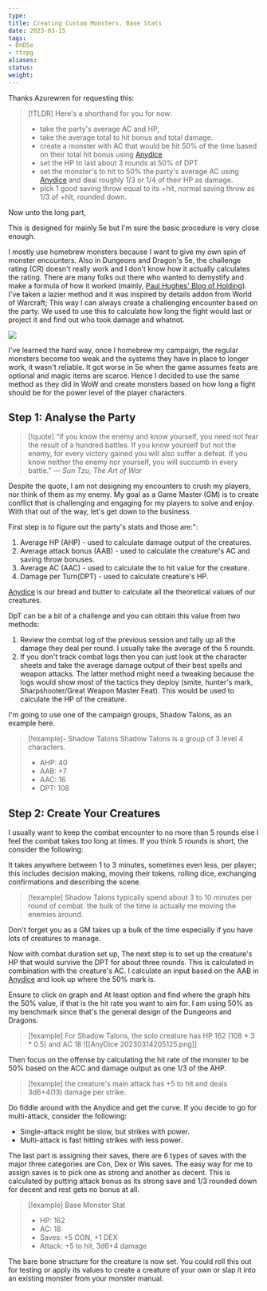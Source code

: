 ```yaml
---
type:
title: Creating Custom Monsters, Base Stats
date: 2023-03-15
tags: 
- DnD5e
- ttrpg
aliases:
status:
weight:
---
```


Thanks Azurewren for requesting this:

> [!TLDR]
> Here's a shorthand for you for now: 
> - take the party's average AC and HP, 
> - take the average total to hit bonus and total damage.
> - create a monster with AC that would be hit 50% of the time based on their total hit bonus using [Anydice](http://anydice.com/)
> - set the HP to last about 3 rounds at 50% of DPT
> - set the monster's to hit to 50% the party's average AC using [Anydice](http://anydice.com/) and deal roughly 1/3 or 1/4 of their HP as damage.
> - pick 1 good saving throw equal to its +hit, normal saving throw as 1/3 of +hit, rounded down.

Now unto the long part,

This is designed for mainly 5e but I'm sure the basic procedure is very close enough.

I mostly use homebrew monsters because I want to give my own spin of monster encounters. Also in Dungeons and Dragon's 5e, the challenge rating (CR) doesn't really work and I don't know how it actually calculates the rating. There are many folks out there who wanted to demystify and make a formula of how it worked (mainly, [Paul Hughes' Blog of Holding](https://www.blogofholding.com/?p=7338)). I've taken a lazier method and it was inspired by details addon from World of Warcraft; This way I can always create a challenging encounter based on the party. We used to use this to calculate how long the fight would last or project it and find out who took damage and whatnot. 

![](https://www.warcrafttavern.com/wp-content/uploads/2020/10/Details-Damage-Meter-Classic-WoW-Classic-Addon.png)

I've learned the hard way, once I homebrew my campaign, the regular monsters become too weak and the systems they have in place to longer work, it wasn't reliable. It got worse in 5e when the game assumes feats are optional and magic items are scarce. Hence I decided to use the same method as they did in WoW and create monsters based on how long a fight should be for the power level of the player characters.

## Step 1: Analyse the Party 

> [!quote] 
> “If you know the enemy and know yourself, you need not fear the result of a hundred battles. If you know yourself but not the enemy, for every victory gained you will also suffer a defeat. If you know neither the enemy nor yourself, you will succumb in every battle.” ― <cite> Sun Tzu, The Art of War </cite>

Despite the quote, I am not designing my encounters to crush my players, nor think of them as my enemy. My goal as a Game Master (GM) is to create conflict that is challenging and engaging for my players to solve and enjoy. With that out of the way, let's get down to the business.

First step is to figure out the party's stats and those are:":
1. Average HP (AHP) - used to calculate damage output of the creatures.
2. Average attack bonus (AAB) - used to calculate the creature's AC and saving throw bonuses.
3. Average AC (AAC) -  used to calculate the to hit value for the creature.
4. Damage per Turn(DPT) - used to calculate creature's HP.

[Anydice](http://anydice.com/) is our bread and butter to calculate all the theoretical values of our creatures. 

DpT can be a bit of a challenge and you can obtain this value from two methods:
1. Review the combat log of the previous session and tally up all the damage they deal per round. I usually take the average of the 5 rounds. 
2. If you don't track combat logs then you can just look at the character sheets and take the average damage output of their best spells and weapon attacks. The latter method might need a tweaking because the logs would show most of the tactics they deploy (smite, hunter's mark, Sharpshooter/Great Weapon Master Feat). This would be used to calculate the HP of the creature.

I'm going to use  one of the campaign groups, Shadow Talons, as an example here. 

> [!example]- Shadow Talons
> Shadow Talons is a group of 3 level 4 characters.
> - AHP: 40
> - AAB: +7
> - AAC: 16
> - DPT: 108

## Step 2: Create Your Creatures

I usually want to keep the combat encounter to no more than 5 rounds else I feel the combat takes too long at times. If you think 5 rounds is short, the consider the following:

It takes anywhere between 1 to 3 minutes, sometimes even less, per player; this includes decision making, moving their tokens, rolling dice, exchanging confirmations and describing the scene. 


> [!example]
> Shadow Talons typically spend about 3 to 10 minutes per round of combat. the bulk of the time is actually me moving the enemies around.

Don't forget you as a GM takes up a bulk of the time especially if you have lots of creatures to manage. 

Now with combat duration set up, The next step is to set up the creature's HP that would survive the DPT for about three rounds. This is calculated in combination with the creature's AC. I calculate an input based on the AAB in  [Anydice](http://anydice.com/) and look up where the 50% mark is. 

Ensure to click on graph and At least option and find where the graph hits the 50% value, if that is the hit rate you want to aim for. I am using 50% as my benchmark since that's the general design of the Dungeons and Dragons.

> [!example]
> For Shadow Talons, the solo creature has HP 162 (108 * 3 * 0.5) and AC 18
> ![[AnyDice 20230314205125.png]]

Then focus on the offense by calculating the hit rate of the monster to be 50% based on the ACC and damage output as one 1/3 of the AHP.

> [!example]
> the creature's main attack has +5 to hit and deals 3d6+4(13) damage per strike. 

Do fiddle around with the Anydice and get the curve. If you decide to go for multi-attack, consider the following:
- Single-attack might be slow, but strikes with power.
- Multi-attack is fast hitting strikes with less power.

The last part is assigning their saves, there are 6 types of saves with the major three categories are Con, Dex or Wis saves. The easy way for me to assign saves is to pick one as strong and another as decent. This is calculated by putting attack bonus as its strong save and 1/3 rounded down for decent and rest gets no bonus at all.

> [!example] 
> Base Monster Stat
> - HP: 162
> - AC: 18
> - Saves: +5 CON, +1 DEX
> - Attack: +5 to hit, 3d6+4 damage

The bare bone structure for the creature is now set. You could roll this out for testing or apply its values to create a creature of your own or slap it into an existing monster from your monster manual. 